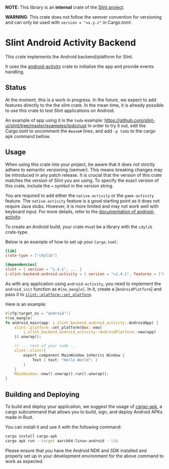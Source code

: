 <!-- Copyright © SixtyFPS GmbH <info@slint.dev> ; SPDX-License-Identifier: GPL-3.0-only OR LicenseRef-Slint-Royalty-free-1.1 OR LicenseRef-Slint-commercial -->
**NOTE**: This library is an **internal** crate of the [Slint project](https://slint.dev).

**WARNING**: This crate does not follow the semver convention for versioning and can
only be used with `version = "=x.y.z"` in Cargo.toml.

# Slint Android Activity Backend

This crate implements the Android backend/platform for Slint.

It uses the [android-activity](https://github.com/rust-mobile/android-activity) crate
to initialize the app and provide events handling.

## Status

At the moment, this is a work in progress. In the future, we expect to add features directly to the the slint crate.
In the mean time, it is already possible to use this crate to test Slint applications on Android.

An example of app using it is the `todo` example: <https://github.com/slint-ui/slint/tree/master/examples/todo/rust>
In order to try it out, edit the Cargo.toml to uncomment the `#wasm#` lines, and add `-p todo` to the cargo apk command bellow.

## Usage

When using this crate into your project, be aware that it does not strictly adhere to semantic versioning (semver).
This means breaking changes may be introduced in any patch release.
It is crucial that the version of this crate matches the version of Slint you are using.
To specify the exact version of this crate, include the `=` symbol in the version string.

You are required to add either the `native-activity` or the `game-activity` feature.
The `native-activity` feature is a good starting point as it does not require Java stubs.
However, it is more limited and may not work well with keyboard input.
For more details, refer to the [documentation of android-activity](https://github.com/rust-mobile/android-activity#should-i-use-nativeactivity-or-gameactivity).

To create an Android build, your crate must be a library with the `cdylib` crate-type.

Below is an example of how to set up your `Cargo.toml`:

```toml
[lib]
crate-type = ["cdylib"]

[dependencies]
slint = { version = "1.4.1", ... }
i-slint-backend-android-activity = { version = "=1.4.1", features = ["native-activity"] }
```

As with any application using `android-activity`, you need to implement the `android_init` function as `#[no_mangle]`.
In it, create a [`AndroidPlatform`] and pass it to [`slint::platform::set_platform`](`i_slint_core::platform::set_platform`).

Here is an example:

```rust
#[cfg(target_os = "android")]
#[no_mangle]
fn android_main(app: i_slint_backend_android_activity::AndroidApp) {
    slint::platform::set_platform(Box::new(
        i_slint_backend_android_activity::AndroidPlatform::new(app)
    )).unwrap();

    // ... rest of your code ...
    slint::slint!{
        export component MainWindow inherits Window {
            Text { text: "Hello World"; }
        }
    }
    MainWindow::new().unwrap().run().unwrap();
}
```

## Building and Deploying

To build and deploy your application, we suggest the usage of [cargo-apk](https://github.com/rust-mobile/cargo-apk),
a cargo subcommand that allows you to build, sign, and deploy Android APKs made in Rust.

You can install it and use it with the following command:

```sh
cargo install cargo-apk
cargo apk run --target aarch64-linux-android --lib
```

Please ensure that you have the Android NDK and SDK installed and properly set up in your development environment for the above command to work as expected.
